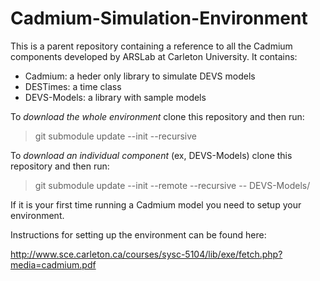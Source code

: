 # Cadmium-Simulation-Environment
This is a parent repository containing a reference to all the Cadmium components developed by ARSLab at Carleton University.
It contains:
- Cadmium: a heder only library to simulate DEVS models
- DESTimes: a time class
- DEVS-Models: a library with sample models

To *download the whole environment* clone this repository and then run: 
> git submodule update --init --recursive

To *download an individual component* (ex, DEVS-Models) clone this repository and then run:
> git submodule update --init --remote --recursive -- DEVS-Models/

If it is your first time running a Cadmium model you need to setup your environment.

Instructions for setting up the environment can be found here:

http://www.sce.carleton.ca/courses/sysc-5104/lib/exe/fetch.php?media=cadmium.pdf

